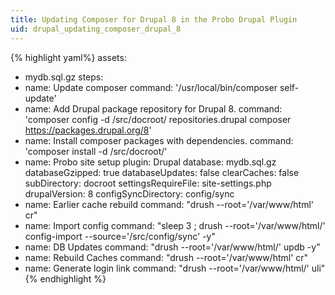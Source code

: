 ```yaml
---
title: Updating Composer for Drupal 8 in the Probo Drupal Plugin
uid: drupal_updating_composer_drupal_8
---
```


{% highlight yaml%}
assets:
  - mydb.sql.gz
steps:
  - name: Update composer
    command: '/usr/local/bin/composer self-update'
  - name: Add Drupal package repository for Drupal 8.
    command: 'composer config -d /src/docroot/ repositories.drupal composer https://packages.drupal.org/8'
  - name: Install composer packages with dependencies.
    command: 'composer install -d /src/docroot/'
  - name: Probo site setup
    plugin: Drupal
    database: mydb.sql.gz
    databaseGzipped: true
    databaseUpdates: false
    clearCaches: false
    subDirectory: docroot
    settingsRequireFile: site-settings.php
    drupalVersion: 8
    configSyncDirectory: config/sync
  - name: Earlier cache rebuild
    command: "drush --root='/var/www/html' cr"
  - name: Import config
    command: "sleep 3 ; drush --root='/var/www/html/' config-import --source='/src/config/sync' -y"
  - name: DB Updates
    command: "drush --root='/var/www/html/' updb -y"
  - name: Rebuild Caches
    command: "drush --root='/var/www/html' cr"
  - name: Generate login link
    command: "drush --root='/var/www/html/' uli"
{% endhighlight %}
